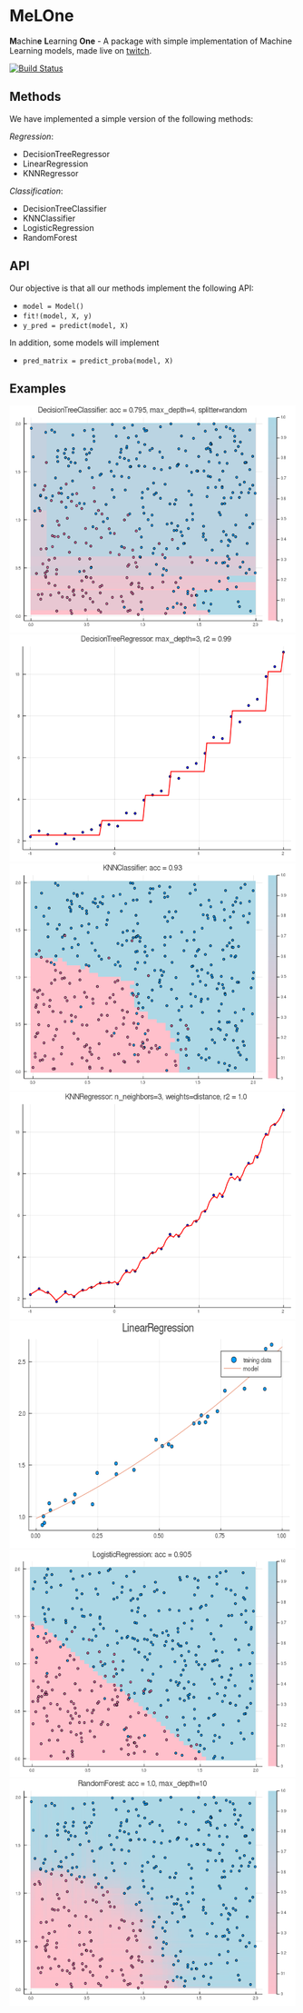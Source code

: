 # MeLOne

**M**achin**e** **L**earning **One** - A package with simple implementation of Machine Learning models, made live on [twitch](https://twitch.tv/abelsiqueira).

[![Build Status](https://travis-ci.org/CiDAMO/MeLOne.jl.svg?branch=master)](https://travis-ci.org/CiDAMO/MeLOne.jl)

## Methods

We have implemented a simple version of the following methods:

*Regression*:
- DecisionTreeRegressor
- LinearRegression
- KNNRegressor

*Classification*:
- DecisionTreeClassifier
- KNNClassifier
- LogisticRegression
- RandomForest

## API

Our objective is that all our methods implement the following API:

- `model = Model()`
- `fit!(model, X, y)`
- `y_pred = predict(model, X)`

In addition, some models will implement

- `pred_matrix = predict_proba(model, X)`

## Examples

<img src="example/decision-tree-classifier-8.png" height="400">
<img src="example/decision-tree-regressor-3.png" height="400">
<img src="example/knn-classifier.png" height="400">
<img src="example/knn-regressor-4.png" height="400">
<img src="example/linear-regression.png" height="400">
<img src="example/logistic-regression.png" height="400">
<img src="example/random-forest-5.png" height="400">
